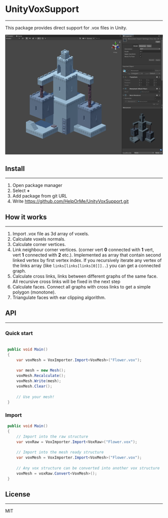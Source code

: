 # UnityVoxSupport

---

This package provides direct support for .vox files in Unity.

![](git/UIImage.png)


## Install

---

1. Open package manager
2. Select **+**
3. Add package from git URL
4. Write https://github.com/HelpOrMe/UnityVoxSupport.git


## How it works

---

1. Import .vox file as 3d array of voxels. 
2. Calculate voxels normals.
3. Calculate corner vertices.
4. Link neighbour corner vertices.
   (corner vert **0** connected with **1** vert, vert **1** connected with **2** etc.).
   Implemented as array that contain second linked vertex by first vertex index. 
   If you recursively iterate any vertex of the links array (like `links[links[links[0]]]..`) 
   you can get a connected graph.
5. Calculate cross links, links between different graphs of the same face. 
   All recursive cross links will be fixed in the next step 
6. Calculate faces. Connect all graphs with cross links to get a simple polygon (monotone).
7. Triangulate faces with ear clipping algorithm.


## API

---

### Quick start

```c#

 public void Main()
 {
     var voxMesh = VoxImporter.Import<VoxMesh>("Flower.vox");
     
     var mesh = new Mesh(); 
     voxMesh.Recalculate();
     voxMesh.Write(mesh);
     voxMesh.Clear();
     
     // Use your mesh!
 }
```

### Import

```c#
 public void Main()
 {
     // Import into the raw structure
     var voxRaw = VoxImporter.Import<VoxRaw>("Flower.vox");
     
     // Import into the mesh ready structure
     var voxMesh = VoxImporter.Import<VoxMesh>("Flower.vox");
     
     // Any vox structure can be converted into another vox structure  
     voxMesh = voxRaw.Convert<VoxMesh>();
 }
```


## License

---

MIT